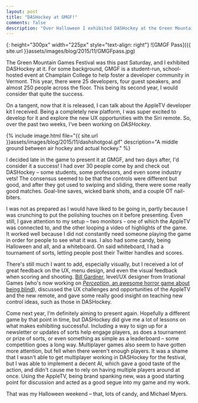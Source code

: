 ```yaml
---
layout: post
title: "DASHockey at GMGF!"
comments: false
description: "Over Halloween I exhibited DASHockey at the Green Mountain Games Festival, and it was an absolute blast."
---
```


{: height="300px" width="225px" style="text-align: right"}
![GMGF Pass]({{ site.url }}assets/images/blog/2015/11/GMGFpass.jpg)

The Green Mountain Games Festival was this past Saturday, and I exhibited DASHockey at it. For some background, GMGF is a student-run, school-hosted event at Champlain College to help foster a developer community in Vermont. This year, there were 25 developers, four guest speakers, and almost 250 people across the floor. This being its second year, I would consider that quite the success.

On a tangent, now that it is released, I can talk about the AppleTV developer kit I received. Being a completely new platform, I was super excited to develop for it and explore the new UX opportunities with the Siri remote. So, over the past two weeks, I've been working on *DASHockey*.

{% include image.html file="{{ site.url }}assets/images/blog/2015/11/dashshotgoal.gif" description="A middle ground between air hockey and actual hockey." %}

I decided late in the game to present it at GMGF, and two days after, I'd consider it a success! I had over 30 people come by and check out DASHockey – some students, some professors, and even some industry vets! The consensus seemed to be that the controls were different but good, and after they got used to swiping and sliding, there were some really good matches. Goal-line saves, wicked bank shots, and a couple OT nail-biters.

I was not as prepared as I would have liked to be going in, partly because I was crunching to put the polishing touches on it before presenting. Even still, I gave attention to my setup – two monitors - one of which the AppleTV was connected to, and the other looping a video of highlights of the game. It worked well because I did not constantly need someone playing the game in order for people to see what it was. I also had some candy, being Halloween and all, and a whiteboard. On said whiteboard, I had a tournament of sorts, letting people post their Twitter handles and scores.

There's still much I want to add, especially visually, but I received a lot of great feedback on the UX, menu design, and even the visual feedback when scoring and shooting. [Bill Gardner](https://twitter.com/GameOnGardner), level/UX designer from Irrational Games (who's now working on [*Perception*, an awesome horror game about being blind](http://www.thedeependgames.com)), discussed the UX challenges and opportunities of the AppleTV and the new remote, and gave some really good insight on teaching new control ideas, such as those in DASHockey.

Come next year, I'm definitely aiming to present again. Hopefully a different game by that point in time, but DASHockey did give me a lot of lessons on what makes exhibiting successful. Including a way to sign up for a newsletter or updates of sorts help engage players, as does a tournament or prize of sorts, or even something as simple as a leaderboard – some competition goes a long way. Multiplayer games also seem to have gotten more attention, but fell when there weren't enough players. It was a shame that I wasn't able to get multiplayer working in DASHockey for the festival, but I was able to implement a decent AI, which gave a good taste of the action, and didn't cause me to rely on having multiple players around at once. Using the AppleTV, being brand spanking new, was a good starting point for discussion and acted as a good segue into my game and my work.

That was my Halloween weekend – that, lots of candy, and Michael Myers.
